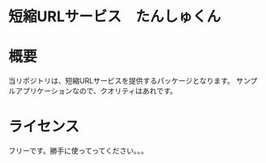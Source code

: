 短縮URLサービス　たんしゅくん
=========
# 概要
当リポジトリは、短縮URLサービスを提供するパッケージとなります。
サンプルアプリケーションなので、クオリティはあれです。

# ライセンス
フリーです。勝手に使ってってください。。。


